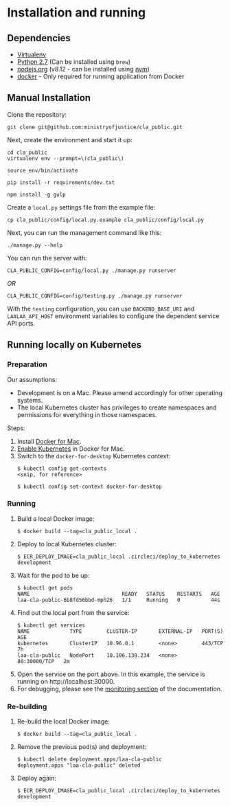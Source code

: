 # Installation and running

## Dependencies

- [Virtualenv](http://www.virtualenv.org/en/latest/)
- [Python 2.7](http://www.python.org/) (Can be installed using `brew`)
- [nodejs.org](http://nodejs.org/) (v8.12 - can be installed using [nvm](https://github.com/creationix/nvm))
- [docker](https://www.docker.com/) - Only required for running application from Docker

## Manual Installation

Clone the repository:

    git clone git@github.com:ministryofjustice/cla_public.git

Next, create the environment and start it up:

    cd cla_public
    virtualenv env --prompt=\(cla_public\)

    source env/bin/activate

    pip install -r requirements/dev.txt

    npm install -g gulp

Create a ``local.py`` settings file from the example file:

    cp cla_public/config/local.py.example cla_public/config/local.py

Next, you can run the management command like this:

    ./manage.py --help

You can run the server with:

    CLA_PUBLIC_CONFIG=config/local.py ./manage.py runserver

*OR*

    CLA_PUBLIC_CONFIG=config/testing.py ./manage.py runserver

With the `testing` configuration, you can use `BACKEND_BASE_URI` and `LAALAA_API_HOST`
environment variables to configure the dependent service API ports.

## Running locally on Kubernetes

### Preparation

Our assumptions:

- Development is on a Mac. Please amend accordingly for other operating systems.
- The local Kubernetes cluster has privileges to create namespaces and permissions for everything in those namespaces.

Steps:

1. Install [Docker for Mac](https://download.docker.com/mac/stable/Docker.dmg).
1. [Enable Kubernetes](https://docs.docker.com/docker-for-mac/#kubernetes) in Docker for Mac.
1. Switch to the `docker-for-desktop` Kubernetes context:
    ```
    $ kubectl config get-contexts
    <snip, for reference>

    $ kubectl config set-context docker-for-desktop
    ```

### Running

1. Build a local Docker image:
    ```
    $ docker build --tag=cla_public_local .
    ```
1. Deploy to local Kubernetes cluster:
    ```
    $ ECR_DEPLOY_IMAGE=cla_public_local .circleci/deploy_to_kubernetes development
    ```
1. Wait for the pod to be up:
    ```
    $ kubectl get pods
    NAME                              READY   STATUS    RESTARTS   AGE
    laa-cla-public-6b8fd56bbd-mph26   1/1     Running   0          44s
    ```
1. Find out the local port from the service:
    ```
    $ kubectl get services
    NAME             TYPE        CLUSTER-IP       EXTERNAL-IP   PORT(S)        AGE
    kubernetes       ClusterIP   10.96.0.1        <none>        443/TCP        7h
    laa-cla-public   NodePort    10.106.138.234   <none>        80:30000/TCP   2m
    ```
1. Open the service on the port above. In this example, the service is running on http://localhost:30000.
1. For debugging, please see the [monitoring section](monitoring.md) of the documentation.

### Re-building

1. Re-build the local Docker image:
    ```
    $ docker build --tag=cla_public_local .
    ```
1. Remove the previous pod(s) and deployment:
    ```
    $ kubectl delete deployment.apps/laa-cla-public
    deployment.apps "laa-cla-public" deleted
    ```
1. Deploy again:
    ```
    $ ECR_DEPLOY_IMAGE=cla_public_local .circleci/deploy_to_kubernetes development
    ```
